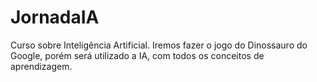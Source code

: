 # JornadaIA
Curso sobre Inteligência Artificial.
Iremos fazer o jogo do Dinossauro do Google, porém será utilizado a IA, com todos os conceitos de aprendizagem.
